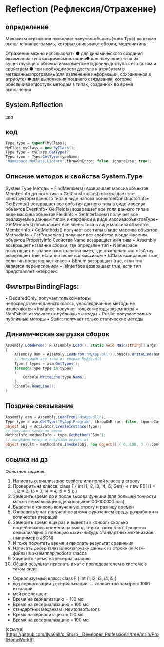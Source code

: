 # Reflection (Рефлексия/Отражение)
## определение

Механизм отражения позволяет получатьобъекты(типа Type) во время выполненияпрограммы, которые описывают сборки, модулиитипы.

Отражение можно использовать
● для динамического создания экземпляра типа вовремявыполнения● для получения типа из существующего объекта ивызоваегометодовили доступа к его полям и свойствам
● при необходимости доступа к атрибутам в метаданныхпрограммы(для извлечение информации, сохраненной в атрибуте)
● для выполнения позднего связывания, которое обеспечиваетдоступк методам в типах, созданных во время выполнения

## System.Reflection

[img](https://github.com/IlyaGall/C-/blob/main/49%20%D0%9E%D1%82%D1%80%D0%B0%D0%B6%D0%B5%D0%BD%D0%B8%D0%B5%20(Reflection)/img/1.JPG)


## код

``` C#
Type type = typeof(MyClass);
MyClass myClass = new MyClass();
Type type = myClass.GetType();
Type type = Type.GetType(typeName:
"Namespace.MyClass,Library",throwOnError: false, ignoreCase: true);
```

## Описние методов и свойства System.Type
System.Type
Методы
• FindMembers() возвращает массив объектов MemberInfo данного типа
• GetConstructors() возвращает все конструкторы данного типа в виде набора объектовConstructorInfo• GetEvents() возвращает все события данного типа в виде массива объектов EventInfo• GetFields() возвращает все поля данного типа в виде массива объектов FieldInfo
• GetInterfaces() получает все реализуемые данным типом интерфейсы в виде массиваобъектовType• GetMembers() возвращает все члены типа в виде массива объектов MemberInfo
• GetMethods() получает все типы в виде массива объектов MethodInfo
• GetProperties() получает все свойства в виде массива объектов PropertyInfo
Свойства
Name возвращает имя типа
• Assembly возвращает название сборки, где определен тип
• Namespace возвращает название пространства имен, где определен тип
• IsArray возвращает true, если тип является массивом
• IsClass возвращает true, если тип представляет класс
• IsEnum возвращает true, если тип является перечислением
• IsInterface возвращает true, если тип представляет интерфейс

## Фильтры BindingFlags:

• DeclaredOnly: получает только методы непосредственноданногокласса, унаследованные методы не извлекаются
• Instance: получает только методы экземпляра
• NonPublic: извлекает не публичные методы
• Public: получает только публичные методы
• Static: получает только статические методы

## Динамическая загрузка сборок

```C#
Assembly.LoadFrom() и Assembly.Load(). static void Main(string[] args)
{
    Assembly asm = Assembly.LoadFrom("MyApp.dll");Console.WriteLine(asm.FullName);
    // получаем все типы из сборки MyApp.dll
    Type[] types = asm.GetTypes();
    foreach(Type type in types)
    {
        Console.WriteLine(type.Name);
    }
    Console.ReadLine();
}
```

## Позднее связывание

```C#
Assembly asm = Assembly.LoadFrom("MyApp.dll");
Type type = asm.GetType("MyApp.Program", throwOnError: false, ignoreCase:true);// создаем экземпляр класса MyApp.Program
object obj = Activator.CreateInstance(type);
// получаем метод по имени
MethodInfo methodInfo = type.GetMethod(“Sum");
// вызываем метод и получаем результат
object result = methodInfo.Invoke(obj, new object[] { 6, 100, 3 });Console.WriteLine(result);
```

## ссылка на дз


Основное задание:
1. Написать сериализацию свойств или полей класса в строку
2. Проверить на классе: class F { int i1, i2, i3, i4, i5; Get() => new F(){ i1 = 1, i2 = 2, i3 = 3, i4 = 4, i5 = 5 }; }
3. Замерить время до и после вызова функции (для большей точности можно сериализациюсделатьвцикле100-100000 раз)
4. Вывести в консоль полученную строку и разницу времен
5. Отправить в чат полученное время с указанием среды разработки и количества итераций
6. Замерить время еще раз и вывести в консоль сколько потребовалось времени на вывод текста в консоль7. Провести сериализацию с помощью каких-нибудь стандартных механизмов (например в JSON)
8. И тоже посчитать время и прислать результат сравнения
9. Написать десериализацию/загрузку данных из строки (ini/csv-файла) в экземпляр любого класса
10. Замерить время на десериализацию
11. Общий результат прислать в чат с преподавателем в системе в таком виде:
* Сериализуемый класс: class F { int i1, i2, i3, i4, i5;}
* код сериализации-десериализации: ... количество замеров: 1000 итераций
* мой рефлекшен:
* Время на сериализацию = 100 мс
* Время на десериализацию = 100 мс
* стандартный механизм (NewtonsoftJson):
* Время на сериализацию = 100 мс
* Время на десериализацию = 100 мс

(ссылка)[https://github.com/IlyaGall/c_Sharp__Developer_Professional/tree/main/ProfHomeWork6]